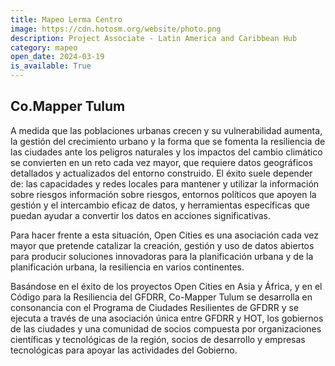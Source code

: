 ```yaml
---
title: Mapeo Lerma Centro
image: https://cdn.hotosm.org/website/photo.png
description: Project Associate - Latin America and Caribbean Hub
category: mapeo
open_date: 2024-03-19
is_available: True
---
```


## Co.Mapper Tulum

A medida que las poblaciones urbanas crecen y su vulnerabilidad aumenta, la gestión del crecimiento urbano y la forma que se fomenta la resiliencia de las ciudades ante los peligros naturales y los impactos del cambio climático se convierten en un reto cada vez mayor, que requiere datos geográficos detallados y actualizados del entorno construido. El éxito suele depender de: las capacidades y redes locales para mantener y utilizar la información sobre riesgos información sobre riesgos, entornos políticos que apoyen la gestión y el intercambio eficaz de datos, y herramientas específicas que puedan ayudar a convertir los datos en acciones significativas.

Para hacer frente a esta situación, Open Cities es una asociación cada vez mayor que pretende catalizar la creación, gestión y uso de datos abiertos para producir soluciones innovadoras para la planificación urbana y de la planificación urbana, la resiliencia en varios continentes.

Basándose en el éxito de los proyectos Open Cities en Asia y África, y en el Código para la Resiliencia del GFDRR, Co-Mapper Tulum se desarrolla en consonancia con el Programa de Ciudades Resilientes de GFDRR y se ejecuta a través de una asociación única entre GFDRR y HOT, los gobiernos de las ciudades y una comunidad de socios compuesta por organizaciones científicas y tecnológicas de la región, socios de desarrollo y empresas tecnológicas para apoyar las actividades del Gobierno.